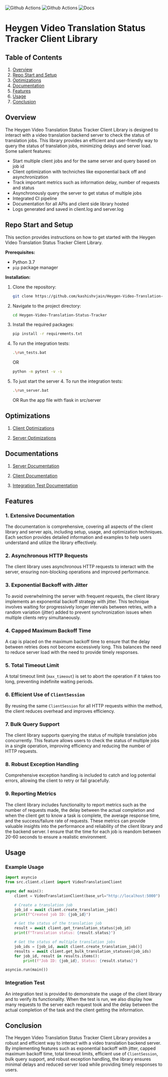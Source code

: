 ![Github Actions](https://github.com/kashishvjain/Heygen-Video-Translation-Status-Tracker/actions/workflows/pylint.yml/badge.svg)
![Github Actions](https://github.com/kashishvjain/Heygen-Video-Translation-Status-Tracker/actions/workflows/tests.yml/badge.svg)
![Docs](https://heygen-video-translation-status-tracker.readthedocs.io/en/latest/#)

# Heygen Video Translation Status Tracker Client Library

## Table of Contents

1. [Overview](#overview)
2. [Repo Start and Setup](#repo-start-and-setup)
3. [Optimizations](#optimizations)
4. [Documentation](#documentation)
5. [Features](#features)
6. [Usage](#usage)
7. [Conclusion](#conclusion)

## Overview

The Heygen Video Translation Status Tracker Client Library is designed to interact with a video translation backend server to check the status of translation jobs. This library provides an efficient and user-friendly way to query the status of translation jobs, minimizing delays and server load. Some salient features:

-   Start multiple client jobs and for the same server and query based on job id
-   Client optimization with techniches like exponential back off and asynchronization
-   Track important metrics such as information delay, number of requests and status
-   Asynchronously query the server to get status of multiple jobs
-   Integrated CI pipeline
-   Documentation for all APIs and client side library hosted
-   Logs generated and saved in client.log and server.log

## Repo Start and Setup

This section provides instructions on how to get started with the Heygen Video Translation Status Tracker Client Library.

**Prerequisites:**

-   Python 3.7
-   `pip` package manager

**Installation:**

1. Clone the repository:
    ```bash
    git clone https://github.com/kashishvjain/Heygen-Video-Translation-Status-Tracker.git
    ```
2. Navigate to the project directory:
    ```bash
    cd Heygen-Video-Translation-Status-Tracker
    ```
3. Install the required packages:
    ```bash
    pip install -r requirements.txt
    ```
4. To run the integration tests:
    ```bash
    .\run_tests.bat
    ```
    OR
    ```bash
    python -m pytest -v -s
    ```
5. To just start the server 4. To run the integration tests:
    ```bash
    .\run_server.bat
    ```
    OR
    Run the app file with flask in src/server

## Optimizations

1. [Client Optimizations](markdown_documentation/client_optimizations.md)

2. [Server Optimizations](markdown_documentation/server_optimizations.md)

## Documentations

1. [Server Documentation](markdown_documentation/server_implementation.md)

2. [Client Documentation](markdown_documentation/client_implementation.md)

3. [Integration Test Documentation](markdown_documentation/integration_test_implementation.md)

## Features

### 1. Extensive Documentation

The documentation is comprehensive, covering all aspects of the client library and server apis, including setup, usage, and optimization techniques. Each section provides detailed information and examples to help users understand and utilize the library effectively.

### 2. Asynchronous HTTP Requests

The client library uses asynchronous HTTP requests to interact with the server, ensuring non-blocking operations and improved performance.

### 3. Exponential Backoff with Jitter

To avoid overwhelming the server with frequent requests, the client library implements an exponential backoff strategy with jitter. This technique involves waiting for progressively longer intervals between retries, with a random variation (jitter) added to prevent synchronization issues when multiple clients retry simultaneously.

### 4. Capped Maximum Backoff Time

A cap is placed on the maximum backoff time to ensure that the delay between retries does not become excessively long. This balances the need to reduce server load with the need to provide timely responses.

### 5. Total Timeout Limit

A total timeout limit (`max_timeout`) is set to abort the operation if it takes too long, preventing indefinite waiting periods.

### 6. Efficient Use of `ClientSession`

By reusing the same `ClientSession` for all HTTP requests within the method, the client reduces overhead and improves efficiency.

### 7. Bulk Query Support

The client library supports querying the status of multiple translation jobs concurrently. This feature allows users to check the status of multiple jobs in a single operation, improving efficiency and reducing the number of HTTP requests.

### 8. Robust Exception Handling

Comprehensive exception handling is included to catch and log potential errors, allowing the client to retry or fail gracefully.

### 9. Reporting Metrics

The client library includes functionality to report metrics such as the number of requests made, the delay between the actual completion and when the client get to know a task is complete, the average response time, and the success/failure rate of requests. These metrics can provide valuable insights into the performance and reliability of the client library and the backend server. I ensure that the time for each job is reandom between 20-60 seconds to ensure a realistic environment.

## Usage

### Example Usage

```python
import asyncio
from src.client.client import VideoTranslationClient

async def main():
    client = VideoTranslationClient(base_url="http://localhost:5000")

    # Create a translation job
    job_id = await client.create_translation_job()
    print(f"Created job ID: {job_id}")

    # Get the status of the translation job
    result = await client.get_translation_status(job_id)
    print(f"Translation status: {result.status}")

    # Get the status of multiple translation jobs
    job_ids = [job_id, await client.create_translation_job()]
    results = await client.get_bulk_translation_statuses(job_ids)
    for job_id, result in results.items():
        print(f"Job ID: {job_id}, Status: {result.status}")

asyncio.run(main())
```

### Integration Test

An integration test is provided to demonstrate the usage of the client library and to verify its functionality. When the test is run, we also display how many requests to the server each request took and the delay between the actual completion of the task and the client getting the information.

## Conclusion

The Heygen Video Translation Status Tracker Client Library provides a robust and efficient way to interact with a video translation backend server. By implementing features such as exponential backoff with jitter, capped maximum backoff time, total timeout limits, efficient use of `ClientSession`, bulk query support, and robust exception handling, the library ensures minimal delays and reduced server load while providing timely responses to users.
